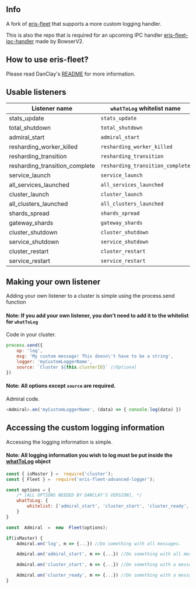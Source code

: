 ## Info
A fork of [eris-fleet](https://github.com/danclay/eris-fleet) that supports a more custom logging handler.

This is also the repo that is required for an upcoming IPC handler [eris-fleet-ipc-handler](https://github.com/BowserV2/eris-fleet-ipc-handler) made by BowserV2.

## How to use eris-fleet?
Please read DanClay's [README](https://github.com/danclay/eris-fleet/blob/master/README.md) for more information. 

## Usable listeners
Listener name|  `whatToLog` whitelist name
--|--
stats_update | `stats_update`
total_shutdown | `total_shutdown`
admiral_start | `admiral_start`
resharding_worker_killed | `resharding_worker_killed`
resharding_transition | `resharding_transition`
resharding_transition_complete | `resharding_transition_complete`
service_launch | `service_launch`
all_services_launched | `all_services_launched`
cluster_launch | `cluster_launch`
all_clusters_launched | `all_clusters_launched`
shards_spread | `shards_spread`
gateway_shards | `gateway_shards`
cluster_shutdown | `cluster_shutdown`
service_shutdown | `service_shutdown`
cluster_restart | `cluster_restart`
service_restart | `service_restart`

## Making your own listener
Adding your own listener to a cluster is simple using the process.send function

#### **Note**: If you add your own listener, you don't need to add it to the whitelist for `whatToLog`

Code in your cluster.
```js
process.send({
	op: 'log',
	msg: 'My custom message! This doesn\'t have to be a string',
	logger: 'myCustomLoggerName',
	source: `Cluster ${this.clusterID}` //Optional
})
```
#### **Note**: All options except `source` are required.

Admiral code.
```js
<Admiral>.on('myCustomLoggerName', (data) => { console.log(data) })
```
 
## Accessing the custom logging information
Accessing the logging information is simple.

#### **Note**: All logging information you wish to log must be put inside the [whatToLog](https://github.com/danclay/eris-fleet/blob/master/README.md#choose-what-to-log) object


```js
const { isMaster } =  require('cluster');
const { Fleet } =  require('eris-fleet-advanced-logger');

const options = {
	/* [ALL OPTIONS NEEDED BY DANCLAY'S VERSION], */
	whatToLog: {
		whitelist: ['admiral_start', 'cluster_start', 'cluster_ready', ...]
	}
}

const  Admiral  =  new  Fleet(options);

if(isMaster) {
    Admiral.on('log', m => {...}) //Do something with all messages.

    Admiral.on('admiral_start', m => {...}) //Do something with all messages from admiral startup

    Admiral.on('cluster_start', m => {...}) //Do something with a message when a cluster starts

    Admiral.on('cluster_ready', m => {...}) //Do something with a message when a cluster readies
}
```
